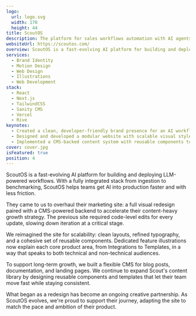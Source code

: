 ```yaml
---
logo:
  url: logo.svg
  width: 170
  height: 44
title: ScoutOS
description: The platform for sales workflows automation with AI agents
websiteUrl: https://scoutos.com/
overview: ScoutOS is a fast-evolving AI platform for building and deploying LLM-powered sales workflows that helps teams get AI into production faster and with less friction.
services:
  - Brand Identity
  - Motion Design
  - Web Design
  - Illustrations
  - Web Development
stack:
  - React
  - Next.js
  - TailwindCSS
  - Sanity CMS
  - Vercel
  - Rive
keynotes:
  - Created a clean, developer-friendly brand presence for an AI workflow platform
  - Designed and developed a modular website with scalable visual style
  - Implemented a CMS-backed content system with reusable components to accelerate delivery
cover: cover.jpg
isFeatured: true
position: 4
---
```


ScoutOS is a fast-evolving AI platform for building and deploying LLM-powered workflows. With a fully integrated stack from ingestion to benchmarking, ScoutOS helps teams get AI into production faster and with less friction.

They came to us to overhaul their marketing site: a full visual redesign paired with a CMS-powered backend to accelerate their content-heavy growth strategy. The previous site required code-level edits for every update, slowing down iteration at a critical stage.

We reimagined the site for scalability: clean layouts, refined typography, and a cohesive set of reusable components. Dedicated feature illustrations now explain each core product area, from Integrations to Templates, in a way that speaks to both technical and non-technical audiences.

To support long-term growth, we built a flexible CMS for blog posts, documentation, and landing pages. We continue to expand Scout's content library by designing reusable components and templates that let their team move fast while staying consistent.

What began as a redesign has become an ongoing creative partnership. As ScoutOS evolves, we're proud to support their journey, adapting the site to match the pace and ambition of their product.
